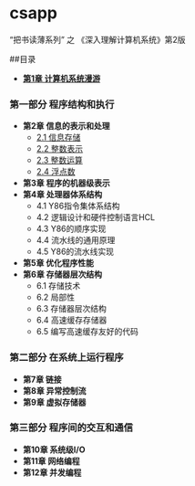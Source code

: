 # csapp
“把书读薄系列” 之 《深入理解计算机系统》第2版

##目录
* **[第1章 计算机系统漫游](content/01.md)**

### 第一部分 程序结构和执行
* **第2章 信息的表示和处理**
  - [2.1 信息存储](content/02.01.md)
  - [2.2 整数表示](content/02.02.md)
  - [2.3 整数运算](content/02.03.md)
  - [2.4 浮点数](content/02.04.md)
* **第3章 程序的机器级表示**
* **第4章 处理器体系结构**
  - 4.1 Y86指令集体系结构
  - 4.2 逻辑设计和硬件控制语言HCL
  - 4.3 Y86的顺序实现
  - 4.4 流水线的通用原理
  - 4.5 Y86的流水线实现
* **第5章 优化程序性能**
* **第6章 存储器层次结构**
  - 6.1 存储技术
  - 6.2 局部性
  - 6.3 存储器层次结构
  - 6.4 高速缓存存储器
  - 6.5 编写高速缓存友好的代码

### 第二部分 在系统上运行程序
* **第7章 链接**
* **第8章 异常控制流**
* **第9章 虚拟存储器**

### 第三部分 程序间的交互和通信
* **第10章 系统级I/O**
* **第11章 网络编程**
* **第12章 并发编程**